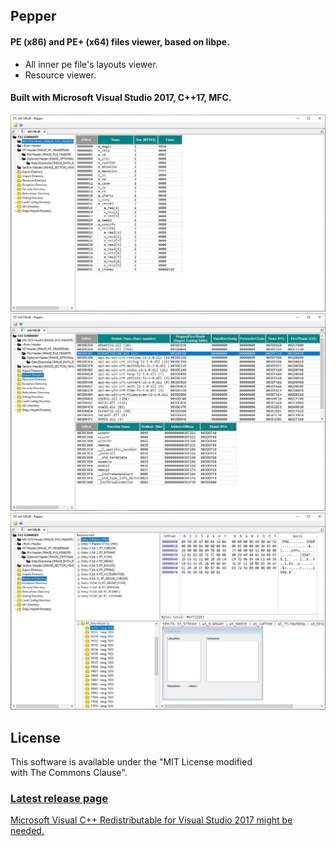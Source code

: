 ## **Pepper** 
#### PE (x86) and PE+ (x64) files viewer, based on libpe.
* All inner pe file's layouts viewer.
* Resource viewer.  

#### Built with Microsoft Visual Studio 2017, C++17, MFC.  

![](docs/img/Pepper_Dos.JPG)
![](docs/img/Pepper_Imp.JPG)
![](docs/img/Pepper_Resources.JPG)

## **License**
This software is available under the "MIT License modified with The Commons Clause". 

### [Latest release page](https://github.com/jovibor/Pepper/releases/latest)

[Microsoft Visual C++ Redistributable for Visual Studio 2017 might be needed.](https://aka.ms/vs/15/release/VC_redist.x86.exe)